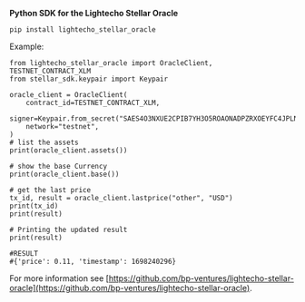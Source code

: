 **Python SDK for the Lightecho Stellar Oracle**

```
pip install lightecho_stellar_oracle
```

Example:
```
from lightecho_stellar_oracle import OracleClient, TESTNET_CONTRACT_XLM
from stellar_sdk.keypair import Keypair

oracle_client = OracleClient(
    contract_id=TESTNET_CONTRACT_XLM,
    signer=Keypair.from_secret("SAES4O3NXUE2CPIB7YH3O5ROAONADPZRXOEYFC4JPLNY6STOBM2RYLGH"),
    network="testnet",
)
# list the assets
print(oracle_client.assets())

# show the base Currency
print(oracle_client.base())

# get the last price
tx_id, result = oracle_client.lastprice("other", "USD")
print(tx_id)
print(result)

# Printing the updated result
print(result)

#RESULT
#{'price': 0.11, 'timestamp': 1698240296}
```

For more information see [https://github.com/bp-ventures/lightecho-stellar-oracle](https://github.com/bp-ventures/lightecho-stellar-oracle).
